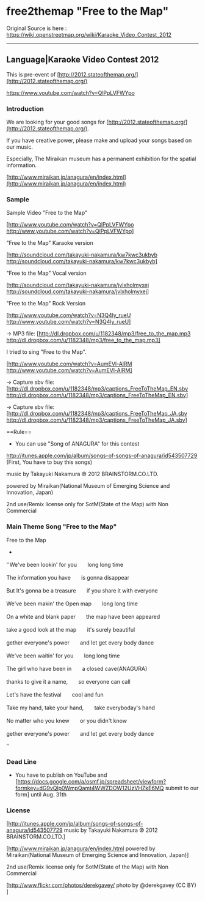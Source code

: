 # free2themap "Free to the Map"

Original Source is here :
https://wiki.openstreetmap.org/wiki/Karaoke_Video_Contest_2012

---

## Language|Karaoke Video Contest 2012

This is pre-event of [http://2012.stateofthemap.org/](http://2012.stateofthemap.org/)

https://www.youtube.com/watch?v=QlPpLVFWYpo



### Introduction

We are looking for your good songs for [http://2012.stateofthemap.org/](http://2012.stateofthemap.org/).

If you have creative power, please make and upload your songs based on our music.

Especially, The Miraikan museum has a permanent exhibition for the spatial information.

[http://www.miraikan.jp/anagura/en/index.html](http://www.miraikan.jp/anagura/en/index.html)



### Sample

Sample Video "Free to the Map"

[http://www.youtube.com/watch?v=QlPpLVFWYpo http://www.youtube.com/watch?v=QlPpLVFWYpo]


"Free to the Map" Karaoke version

[http://soundcloud.com/takayuki-nakamura/kw7kwc3ukbyb http://soundcloud.com/takayuki-nakamura/kw7kwc3ukbyb]


"Free to the Map" Vocal version

[http://soundcloud.com/takayuki-nakamura/jvlxholmyxej http://soundcloud.com/takayuki-nakamura/jvlxholmyxej]



"Free to the Map" Rock Version

[http://www.youtube.com/watch?v=N3Q4ly_rueU http://www.youtube.com/watch?v=N3Q4ly_rueU]

-> MP3 file: [http://dl.dropbox.com/u/1182348/mp3/free_to_the_map.mp3 http://dl.dropbox.com/u/1182348/mp3/free_to_the_map.mp3]


I tried to sing "Free to the Map".

[http://www.youtube.com/watch?v=AumEVl-AlRM http://www.youtube.com/watch?v=AumEVl-AlRM]


-> Capture sbv file: [http://dl.dropbox.com/u/1182348/mp3/captions_FreeToTheMap_EN.sbv http://dl.dropbox.com/u/1182348/mp3/captions_FreeToTheMap_EN.sbv]


-> Capture sbv file: [http://dl.dropbox.com/u/1182348/mp3/captions_FreeToTheMap_JA.sbv http://dl.dropbox.com/u/1182348/mp3/captions_FreeToTheMap_JA.sbv]

==Rule==
* You can use "Song of ANAGURA" for this contest

http://itunes.apple.com/jp/album/songs-of-songs-of-anagura/id543507729
(First, You have to buy this songs)


music by Takayuki Nakamura ℗ 2012 BRAINSTORM.CO.LTD.

powered by Miraikan(National Museum of Emerging Science and Innovation, Japan)

2nd use/Remix license only for SotM(State of the Map) with Non Commercial



### Main Theme Song "Free to the Map" 

Free to the Map

-

''We've been lookin' for you　　long long time

The information you have　　is gonna disappear

But It's gonna be a treasure　　if you share it with everyone

We've been makin' the Open map　　long long time

On a white and blank paper　　the map have been appeared 

take a good look at the map　　it's surely beautiful

gether everyone's power　　and let get every body dance


We've been waitin' for you　　long long time

The girl who have been in　　a closed cave(ANAGURA)

thanks to give it a name,　　so everyone can call

Let's have the festival　　cool and fun

Take my hand, take your hand,　　take everyboday's hand

No matter who you knew　　or you didn't know

gether everyone's power　　and let get every body dance

''

### Dead Line

* You have to publish on YouTube and [https://docs.google.com/a/osmf.jp/spreadsheet/viewform?formkey=dG9vQlp0WmpQamt4WWZDOW12UzVHZkE6MQ submit to our form] until Aug. 31th

### License

[http://itunes.apple.com/jp/album/songs-of-songs-of-anagura/id543507729 music by Takayuki Nakamura ℗ 2012 BRAINSTORM.CO.LTD.]

[http://www.miraikan.jp/anagura/en/index.html powered by Miraikan(National Museum of Emerging Science and Innovation, Japan)]

2nd use/Remix license only for SotM(State of the Map) with Non Commercial

[http://www.flickr.com/photos/derekgavey/ photo by @derekgavey (CC BY)  ]
